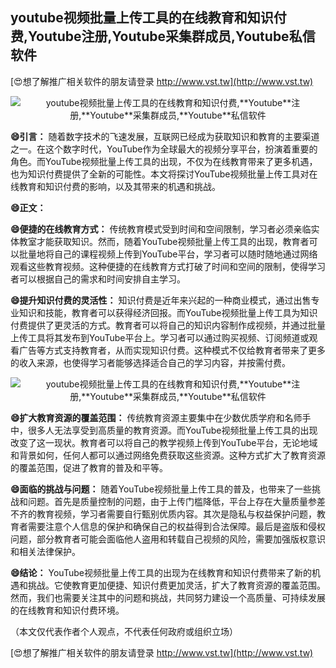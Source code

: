 ## **youtube视频批量上传工具的在线教育和知识付费,**Youtube**注册,**Youtube**采集群成员,**Youtube**私信软件**

[😍想了解推广相关软件的朋友请登录 http://www.vst.tw](http://www.vst.tw)

 <center><img src="https://vst.tw/MP4/tuiguang/png/8.png" alt="youtube视频批量上传工具的在线教育和知识付费,**Youtube**注册,**Youtube**采集群成员,**Youtube**私信软件"></center>

**😄引言：**
随着数字技术的飞速发展，互联网已经成为获取知识和教育的主要渠道之一。在这个数字时代，YouTube作为全球最大的视频分享平台，扮演着重要的角色。而YouTube视频批量上传工具的出现，不仅为在线教育带来了更多机遇，也为知识付费提供了全新的可能性。本文将探讨YouTube视频批量上传工具对在线教育和知识付费的影响，以及其带来的机遇和挑战。

**😄正文：**

**😄便捷的在线教育方式：**
传统教育模式受到时间和空间限制，学习者必须亲临实体教室才能获取知识。然而，随着YouTube视频批量上传工具的出现，教育者可以批量地将自己的课程视频上传到YouTube平台，学习者可以随时随地通过网络观看这些教育视频。这种便捷的在线教育方式打破了时间和空间的限制，使得学习者可以根据自己的需求和时间安排自主学习。

**😄提升知识付费的灵活性：**
知识付费是近年来兴起的一种商业模式，通过出售专业知识和技能，教育者可以获得经济回报。而YouTube视频批量上传工具为知识付费提供了更灵活的方式。教育者可以将自己的知识内容制作成视频，并通过批量上传工具将其发布到YouTube平台上。学习者可以通过购买视频、订阅频道或观看广告等方式支持教育者，从而实现知识付费。这种模式不仅给教育者带来了更多的收入来源，也使得学习者能够选择适合自己的学习内容，并按需付费。

 <center><img src="https://vst.tw/MP4/tuiguang/png/0.png" alt="youtube视频批量上传工具的在线教育和知识付费,**Youtube**注册,**Youtube**采集群成员,**Youtube**私信软件"></center>

**😄扩大教育资源的覆盖范围：**
传统教育资源主要集中在少数优质学府和名师手中，很多人无法享受到高质量的教育资源。而YouTube视频批量上传工具的出现改变了这一现状。教育者可以将自己的教学视频上传到YouTube平台，无论地域和背景如何，任何人都可以通过网络免费获取这些资源。这种方式扩大了教育资源的覆盖范围，促进了教育的普及和平等。

**😄面临的挑战与问题：**
随着YouTube视频批量上传工具的普及，也带来了一些挑战和问题。首先是质量控制的问题，由于上传门槛降低，平台上存在大量质量参差不齐的教育视频，学习者需要自行甄别优质内容。其次是隐私与权益保护问题，教育者需要注意个人信息的保护和确保自己的权益得到合法保障。最后是盗版和侵权问题，部分教育者可能会面临他人盗用和转载自己视频的风险，需要加强版权意识和相关法律保护。

**😄结论：**
YouTube视频批量上传工具的出现为在线教育和知识付费带来了新的机遇和挑战。它使教育更加便捷、知识付费更加灵活，扩大了教育资源的覆盖范围。然而，我们也需要关注其中的问题和挑战，共同努力建设一个高质量、可持续发展的在线教育和知识付费环境。

（本文仅代表作者个人观点，不代表任何政府或组织立场）

[😍想了解推广相关软件的朋友请登录 http://www.vst.tw](http://www.vst.tw)



